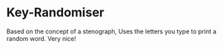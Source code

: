 # Key-Randomiser
Based on the concept of a stenograph, Uses the letters you type to print a random word. Very nice!
